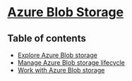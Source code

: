 # [Azure Blob Storage](https://learn.microsoft.com/en-us/training/paths/develop-solutions-that-use-blob-storage/)

## Table of contents

- [Explore Azure Blob storage](./1.1%20-%20Explore.md)
- [Manage Azure Blob storage lifecycle](./1.2%20-%20LifecycleManagement.md)
- [Work with Azure Blob storage](./1.3%20-%20Work.md)

